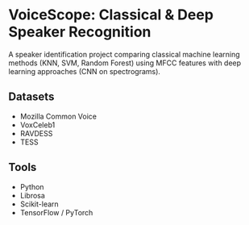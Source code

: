 # VoiceScope: Classical & Deep Speaker Recognition

A speaker identification project comparing classical machine learning methods (KNN, SVM, Random Forest) using MFCC features with deep learning approaches (CNN on spectrograms). 

## Datasets
- Mozilla Common Voice
- VoxCeleb1
- RAVDESS
- TESS

## Tools
- Python
- Librosa
- Scikit-learn
- TensorFlow / PyTorch
